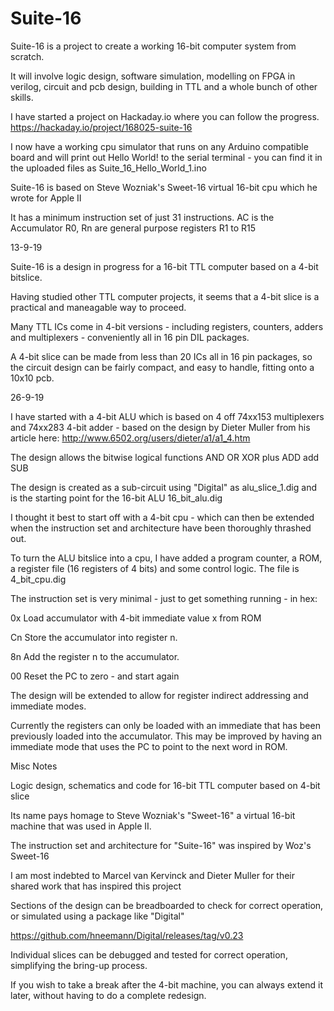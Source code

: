 # Suite-16

Suite-16 is a project to create a working 16-bit computer system from scratch.

It will involve logic design, software simulation, modelling on FPGA in verilog, circuit and pcb design, building in TTL and a whole bunch of other skills.

I have started a project on Hackaday.io where you can follow the progress.  https://hackaday.io/project/168025-suite-16

I now have a working cpu simulator that runs on any Arduino compatible board and will print out Hello World! to the serial terminal - you can find it in the uploaded files as Suite_16_Hello_World_1.ino

Suite-16 is based on Steve Wozniak's Sweet-16 virtual 16-bit cpu which he wrote for Apple II

It has a minimum instruction set of just 31 instructions. AC is the Accumulator R0, Rn are general purpose registers R1 to R15



13-9-19

Suite-16 is a design in progress for a 16-bit TTL computer based on a 4-bit bitslice.

Having studied other TTL computer projects, it seems that a 4-bit slice is a practical and maneagable way to proceed.

Many TTL ICs come in 4-bit versions - including registers, counters, adders and multiplexers - conveniently all in 16 pin DIL packages.

A 4-bit slice can be made from less than 20 ICs all in 16 pin packages, so the circuit design can be fairly compact, and easy to handle, fitting onto a 10x10 pcb. 

26-9-19

I have started with a 4-bit ALU which is based on 4 off 74xx153 multiplexers and 74xx283 4-bit adder - based on the design by Dieter Muller from his article here: http://www.6502.org/users/dieter/a1/a1_4.htm

The design allows the bitwise logical functions AND OR XOR plus ADD add SUB

The design is created as a sub-circuit using "Digital" as alu_slice_1.dig and is the starting point for the 16-bit ALU 16_bit_alu.dig

I thought it best to start off with a 4-bit cpu - which can then be extended when the instruction set and architecture have been thoroughly thrashed out.

To turn the ALU bitslice into a cpu, I have added a program counter, a ROM, a register file (16 registers of 4 bits) and some control logic. The file is 4_bit_cpu.dig

The instruction set is very minimal - just to get something running - in hex:

0x   Load accumulator with 4-bit immediate value x from ROM

Cn   Store the accumulator into register n.

8n   Add the register n to the accumulator.

00   Reset the PC to zero - and start again

The design will be extended to allow for register indirect addressing and immediate modes.

Currently the registers can only be loaded with an immediate that has been previously loaded into the accumulator. This may be improved by having an immediate mode that uses the PC to point to the next word in ROM.

Misc Notes

Logic design, schematics and code for 16-bit TTL computer based on 4-bit slice

Its name pays homage to Steve Wozniak's "Sweet-16" a virtual 16-bit machine that was used in Apple II.

The instruction set and architecture for "Suite-16" was inspired by Woz's Sweet-16

I am most indebted to Marcel van Kervinck and Dieter Muller for their shared work that has inspired this project



Sections of the design can be breadboarded to check for correct operation, or simulated using a package like "Digital"

https://github.com/hneemann/Digital/releases/tag/v0.23

Individual slices can be debugged and tested for correct operation, simplifying the bring-up process. 

If you wish to take a break after the 4-bit machine, you can always extend it later, without having to do a complete redesign.
